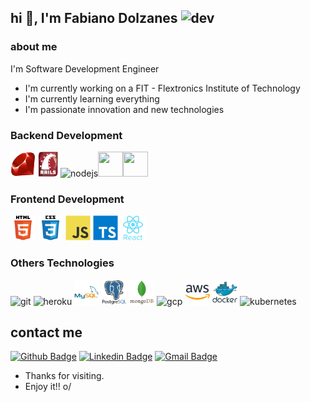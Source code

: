 
## hi 👋, I'm Fabiano Dolzanes  <img src="https://www.vectorlogo.zone/logos/devto/devto-icon.svg" alt="dev" width="40" height="40"/>

### about me
I'm Software Development Engineer 

 - I'm currently working on a FIT - Flextronics Institute of Technology
 - I'm currently learning everything
 - I'm passionate innovation and new technologies

### Backend Development

<img src="https://raw.githubusercontent.com/devicons/devicon/master/icons/ruby/ruby-original.svg" alt="ruby" width="40" height="40"/><img src="https://raw.githubusercontent.com/devicons/devicon/master/icons/rails/rails-original-wordmark.svg" alt="rails" width="40" height="40"/><img src="https://www.vectorlogo.zone/logos/nodejs/nodejs-icon.svg" alt="nodejs" width="40" height="40"/><img src="https://www.vectorlogo.zone/logos/java/java-icon.svg" width="40" height="40" /><img src="https://www.vectorlogo.zone/logos/springio/springio-icon.svg" width="40" height="40" />

### Frontend Development
<img src="https://raw.githubusercontent.com/devicons/devicon/master/icons/html5/html5-original-wordmark.svg" alt="html5" width="40" height="40"/> <img src="https://raw.githubusercontent.com/devicons/devicon/master/icons/css3/css3-original-wordmark.svg" alt="css3" width="40" height="40"/>
<img src="https://raw.githubusercontent.com/devicons/devicon/master/icons/javascript/javascript-original.svg" alt="javascript" width="40" height="40"/>
<img src="https://raw.githubusercontent.com/devicons/devicon/master/icons/typescript/typescript-original.svg" alt="typescript" width="40" height="40"/>
<img src="https://raw.githubusercontent.com/devicons/devicon/master/icons/react/react-original-wordmark.svg" alt="react" width="40" height="40"/>

### Others Technologies

<img src="https://www.vectorlogo.zone/logos/git-scm/git-scm-icon.svg" alt="git" width="40" height="40"/> <img src="https://www.vectorlogo.zone/logos/heroku/heroku-icon.svg" alt="heroku" width="40" height="40"/>
<img src="https://raw.githubusercontent.com/devicons/devicon/master/icons/mysql/mysql-original-wordmark.svg" alt="mysql" width="40" height="40"/>
<img src="https://raw.githubusercontent.com/devicons/devicon/master/icons/postgresql/postgresql-original-wordmark.svg" alt="postgresql" width="40" height="40"/>
<img src="https://raw.githubusercontent.com/devicons/devicon/master/icons/mongodb/mongodb-original-wordmark.svg" alt="mongodb" width="40" height="40"/> 
<img src="https://www.vectorlogo.zone/logos/google_cloud/google_cloud-icon.svg" alt="gcp" width="40" height="40"/>
<img src="https://raw.githubusercontent.com/devicons/devicon/master/icons/amazonwebservices/amazonwebservices-original-wordmark.svg" alt="aws" width="40" height="40"/>
<img src="https://raw.githubusercontent.com/devicons/devicon/master/icons/docker/docker-original-wordmark.svg" alt="docker" width="40" height="40"/>
<img src="https://www.vectorlogo.zone/logos/kubernetes/kubernetes-icon.svg" alt="kubernetes" width="40" height="40"/>




## contact me 

[![Github Badge](https://img.shields.io/badge/-Github-000?style=flat-square&logo=Github&logoColor=white&link=https://github.com/fdolzanes1)](https://github.com/fdolzanes1) [![Linkedin Badge](https://img.shields.io/badge/-LinkedIn-blue?style=flat-square&logo=Linkedin&logoColor=white&link=https://www.linkedin.com/in/fabianodolzanes/)](https://www.linkedin.com/in/fabianodolzanes/) [![Gmail Badge](https://img.shields.io/badge/-Gmail-c14438?style=flat-square&logo=Gmail&logoColor=white&link=mailto:fdolzanes1@gmail.com)](mailto:fdolzanes1@gmail.com)


- Thanks for visiting. 
- Enjoy it!! o/

